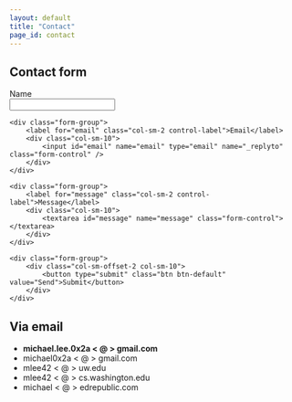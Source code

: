 ```yaml
---
layout: default
title: "Contact"
page_id: contact
---
```


## Contact form

<form action="//formspree.io/michael.lee.0x2a@gmail.com" method="POST" role="form" class="form-horizontal">
    <div class="form-group">
        <label for="name" class="col-sm-2 control-label">Name</label>
        <div class="col-sm-10">
            <input id="name" name="name" type="text" name="name" class="form-control" />
        </div>
    </div>
    
    <div class="form-group">
        <label for="email" class="col-sm-2 control-label">Email</label>
        <div class="col-sm-10">
            <input id="email" name="email" type="email" name="_replyto" class="form-control" />
        </div>
    </div>
    
    <div class="form-group">
        <label for="message" class="col-sm-2 control-label">Message</label>
        <div class="col-sm-10">
            <textarea id="message" name="message" class="form-control"></textarea>
        </div>
    </div>
    
    <div class="form-group">
        <div class="col-sm-offset-2 col-sm-10">
            <button type="submit" class="btn btn-default" value="Send">Submit</button>
        </div>
    </div>
</form>

## Via email

<ul>
    <li><strong>michael.lee.<span style="display:none;">[RANDOM ANTI-SPAM TEXT -- remove me]</span>0x2a &lt; @ &gt; gmail.com</strong></li>
    <li>michael0x2a<span style="display:none;">[RANDOM ANTI-SPAM TEXT -- remove me]</span> &lt; @ &gt; gmail.com</li>
    <li>mlee42 &lt; @ &gt; uw.<span style="display:none;">[RANDOM ANTI-SPAM TEXT -- remove me ]</span>edu</li>
    <li>mlee42 &lt; @ &gt; cs.washington.<span style="display:none;">[RANDOM ANTI-SPAM TEXT -- remove me ]</span>edu</li>
    <li>michael &lt; @ &gt; edre<span style="display:none;">[RANDOM ANTI-SPAM TEXT -- remove me]</span>public.com</li>
</ul>